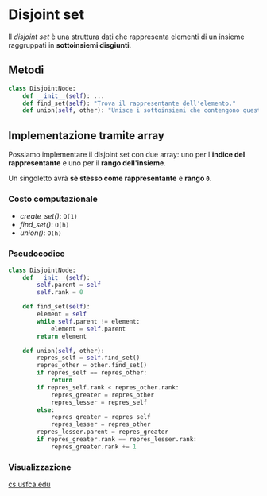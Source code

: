 # Disjoint set

Il _disjoint set_ è una struttura dati che rappresenta elementi di un insieme raggruppati in **sottoinsiemi disgiunti**.

## Metodi

```python
class DisjointNode:
    def __init__(self): ...
    def find_set(self): "Trova il rappresentante dell'elemento."
    def union(self, other): "Unisce i sottoinsiemi che contengono questo nodo e `other`."
```

## Implementazione tramite array

Possiamo implementare il disjoint set con due array: uno per l'**indice del rappresentante** e uno per il **rango dell'insieme**.

Un singoletto avrà **sè stesso come rappresentante** e **rango `0`**.

### Costo computazionale

- *create_set()*: `O(1)`
- *find_set()*: `O(h)`
- *union()*: `O(h)`

### Pseudocodice

```python
class DisjointNode:
    def __init__(self):
        self.parent = self
        self.rank = 0

    def find_set(self):
        element = self
        while self.parent != element:
            element = self.parent
        return element

    def union(self, other):
        repres_self = self.find_set()
        repres_other = other.find_set()
        if repres_self == repres_other:
            return
        if repres_self.rank < repres_other.rank:
            repres_greater = repres_other
            repres_lesser = repres_self
        else:
            repres_greater = repres_self
            repres_lesser = repres_other
        repres_lesser.parent = repres_greater
        if repres_greater.rank == repres_lesser.rank:
            repres_greater.rank += 1
```

### Visualizzazione

[cs.usfca.edu](https://www.cs.usfca.edu/~galles/JavascriptVisual/DisjointSets.html)
